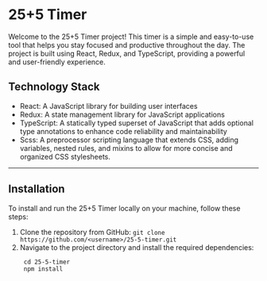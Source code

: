 
# 25+5 Timer
Welcome to the 25+5 Timer project! This timer is a simple and easy-to-use tool that helps you stay focused and productive throughout the day. The project is built using React, Redux, and TypeScript, providing a powerful and user-friendly experience.

## Technology Stack
* React: A JavaScript library for building user interfaces
* Redux: A state management library for JavaScript applications
* TypeScript: A statically typed superset of JavaScript that adds optional type annotations to enhance code reliability and maintainability
* Scss: A preprocessor scripting language that extends CSS, adding variables, nested rules, and mixins to allow for more concise and organized CSS stylesheets.
***

## Installation
To install and run the 25+5 Timer locally on your machine, follow these steps:
1. Clone the repository from GitHub:
    ``` git clone https://github.com/<username>/25-5-timer.git ```
1. Navigate to the project directory and install the required dependencies:
   ```
    cd 25-5-timer
    npm install
    ```

 

 
